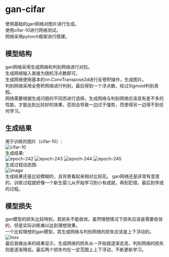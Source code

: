 # gan-cifar
使用基础的gan网络对图片进行生成。</br>
使用cifar-10进行网络测试。</br>
网络采用pytorch框架进行搭建。
## 模型结构
gan网络采用生成网络和判别网络进行对抗。</br>
生成网络输入直接为随机浮点数即可。</br>
生成网络使用基本的nn.ConvTranspose2d进行反卷积操作，生成图片。</br>
判别网络采用全卷积网络进行判别，最后得到一个浮点数，经过Sigmoid判别真假。</br>
网络需要根据生成问题的不同而进行选择，生成网络与判别网络应该具有差不多的性能，才能达到比较好的效果，否则会导致一边过于强势，而使得另一边得不到任何学习。
## 生成结果
用于训练的图片（cifar-10）:</br>
![cifar-10](https://user-images.githubusercontent.com/77096562/173227813-a84ea9f3-1cc7-4153-9a96-1b3d58e5f3c0.png)</br>
生成结果:</br>
![epoch-242](https://user-images.githubusercontent.com/77096562/173230173-d5e47364-837b-4cba-a089-32eea5297477.png)
![epoch-243](https://user-images.githubusercontent.com/77096562/173227854-075265a9-fcdd-4106-b762-a6659e498f16.png)
![epoch-244](https://user-images.githubusercontent.com/77096562/173227857-d5d884a9-a55e-4c1f-8ef3-99b1b2aaf84c.png)
![epoch-245](https://user-images.githubusercontent.com/77096562/173227859-fdc26000-5f6f-45da-af2a-4fefa4c0df56.png)</br>
生成过程动态图:</br>
![image](https://github.com/cx990203/gan-cifar/blob/main/gan-cifar10.gif)</br>
生成结果还是比较模糊的，且背景看起来相对比较花。
gan网络还是非常有意思的，训练过程就好像一个新生婴儿从开始学习到小有成就，再到犯错，最后到学成的过程。
## 模型损失
gan模型的损失比较特别，其损失不能收敛。虽然理想情况下损失应该是需要收敛的，但是实际训练难以达到理想效果。</br>
一个比较理想的gan模型，其生成网络与判别网络的损失应该是上下浮动的。</br>
![loss](https://user-images.githubusercontent.com/77096562/173227772-ef7ce2f4-b9e9-4f9c-b74a-4e25060a15d0.png)</br>
最后我做出来的结果显示，生成网络的损失从一开始就逐渐走高，判别网络的损失则是逐渐降低。最后两个损失均在一定范围上上下浮动，不断更新学习。</br>
